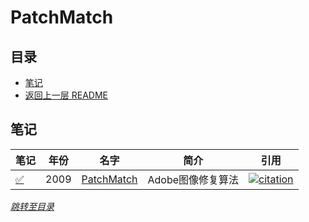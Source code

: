 # PatchMatch

## 目录
- [笔记](#笔记)
- [返回上一层 README](../README.md)


## 笔记

| 笔记 | 年份 | 名字                                                         | 简介                 | 引用 |
| ------ | ---- | ------------------------------------------------------------ | -------------------- | ------------------------------------------------------------ |
| [✅](./Traditional%203D%20Vision/PatchMatch/PatchMatch%20A%20Randomized%20Correspondence%20Algorithm%20for%20Structural%20Image%20Editing.md)      | 2009 | [PatchMatch](https://3dvar.com/Barnes2009PatchMatch.pdf) | Adobe图像修复算法                   | [![citation](https://img.shields.io/badge/dynamic/json?label=citation&query=citationCount&url=https%3A%2F%2Fapi.semanticscholar.org%2Fgraph%2Fv1%2Fpaper%2F744293fb92aa3dde3a5001885cf61eb7165eb95b%3Ffields%3DcitationCount)](https://www.semanticscholar.org/paper/PatchMatch%3A-a-randomized-correspondence-algorithm-Barnes-Shechtman/744293fb92aa3dde3a5001885cf61eb7165eb95b) |


*[跳转至目录](#目录)*